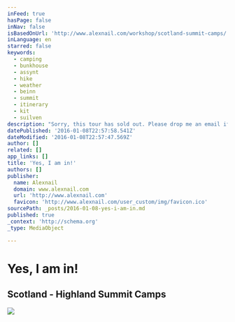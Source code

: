 ```yaml
---
inFeed: true
hasPage: false
inNav: false
isBasedOnUrl: 'http://www.alexnail.com/workshop/scotland-summit-camps/'
inLanguage: en
starred: false
keywords:
  - camping
  - bunkhouse
  - assynt
  - hike
  - weather
  - beinn
  - summit
  - itinerary
  - kit
  - suilven
description: "Sorry, this tour has sold out. Please drop me an email if you would like to be included on a future Scotland tour and sign up to the mailing list! In this adventurous workshop we will be aiming to summit camp on some of Scotland's finest peaks."
datePublished: '2016-01-08T22:57:58.541Z'
dateModified: '2016-01-08T22:57:47.569Z'
author: []
related: []
app_links: []
title: 'Yes, I am in!'
authors: []
publisher:
  name: Alexnail
  domain: www.alexnail.com
  url: 'http://www.alexnail.com'
  favicon: 'http://www.alexnail.com/user_custom/img/favicon.ico'
sourcePath: _posts/2016-01-08-yes-i-am-in.md
published: true
_context: 'http://schema.org'
_type: MediaObject

---
```

# Yes, I am in!

<article style=""><h1>Scotland - Highland Summit Camps</h1><img src="https://s3-us-west-2.amazonaws.com/the-grid-img/p/9aedd63834bc34a40002b4e0814a0646cfc4b049.jpg" /></article>